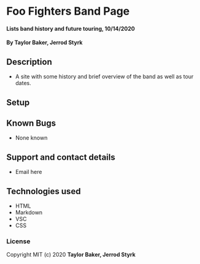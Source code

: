 # Foo Fighters Band Page

#### Lists band history and future touring, 10/14/2020

#### By **Taylor Baker, Jerrod Styrk**

## Description

* A site with some history and brief overview of the band as well as tour dates.

## Setup


## Known Bugs

* None known

## Support and contact details

* Email here

## Technologies used

* HTML
* Markdown
* VSC
* CSS

### License

Copyright MIT (c) 2020 **Taylor Baker, Jerrod Styrk**